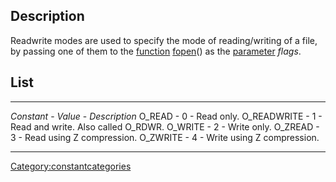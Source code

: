 Description
-----------

Readwrite modes are used to specify the mode of reading/writing of a
file, by passing one of them to the [function](function "wikilink")
[fopen](fopen "wikilink")() as the [parameter](parameter "wikilink")
*flags*.

List
----

  -------------- ----------- ----------------------------------------
  *Constant*     - *Value*   - *Description*
  O\_READ        - 0         - Read only.
  O\_READWRITE   - 1         - Read and write. Also called O\_RDWR.
  O\_WRITE       - 2         - Write only.
  O\_ZREAD       - 3         - Read using Z compression.
  O\_ZWRITE      - 4         - Write using Z compression.
  -------------- ----------- ----------------------------------------

<Category:constantcategories>
